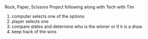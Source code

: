 Rock, Paper, Scissors Project following along with Tech with Tim


1. computer selects one of the options
2. player selects one
3. compare states and determine who is the winner or if it is a draw.
4. keep track of the wins